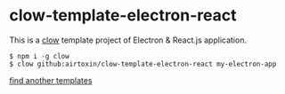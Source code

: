# clow-template-electron-react

This is a [clow](https://github.com/airtoxin/clow) template project of Electron & React.js application.

```shell
$ npm i -g clow
$ clow github:airtoxin/clow-template-electron-react my-electron-app
```

[find another templates](https://github.com/airtoxin?page=1&q=clow&tab=repositories&utf8=%E2%9C%93&utf8=%E2%9C%93&q=clow-template)
